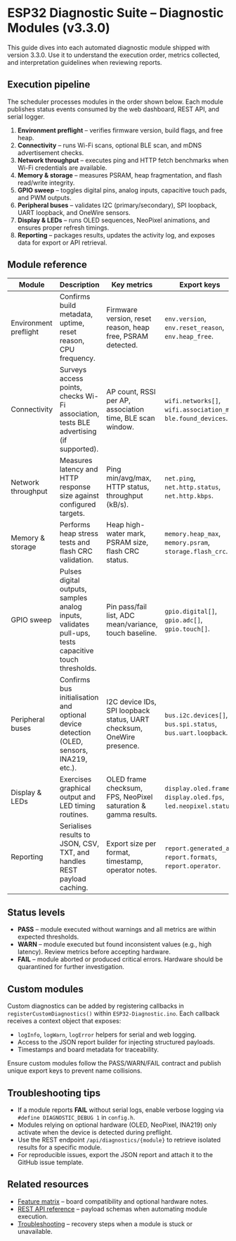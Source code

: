 # ESP32 Diagnostic Suite – Diagnostic Modules (v3.3.0)

This guide dives into each automated diagnostic module shipped with version 3.3.0. Use it to understand the execution order,
metrics collected, and interpretation guidelines when reviewing reports.

## Execution pipeline
The scheduler processes modules in the order shown below. Each module publishes status events consumed by the web dashboard,
REST API, and serial logger.

1. **Environment preflight** – verifies firmware version, build flags, and free heap.
2. **Connectivity** – runs Wi-Fi scans, optional BLE scan, and mDNS advertisement checks.
3. **Network throughput** – executes ping and HTTP fetch benchmarks when Wi-Fi credentials are available.
4. **Memory & storage** – measures PSRAM, heap fragmentation, and flash read/write integrity.
5. **GPIO sweep** – toggles digital pins, analog inputs, capacitive touch pads, and PWM outputs.
6. **Peripheral buses** – validates I2C (primary/secondary), SPI loopback, UART loopback, and OneWire sensors.
7. **Display & LEDs** – runs OLED sequences, NeoPixel animations, and ensures proper refresh timings.
8. **Reporting** – packages results, updates the activity log, and exposes data for export or API retrieval.

## Module reference
| Module | Description | Key metrics | Export keys |
|--------|-------------|-------------|-------------|
| Environment preflight | Confirms build metadata, uptime, reset reason, CPU frequency. | Firmware version, reset reason, heap free, PSRAM detected. | `env.version`, `env.reset_reason`, `env.heap_free`. |
| Connectivity | Surveys access points, checks Wi-Fi association, tests BLE advertising (if supported). | AP count, RSSI per AP, association time, BLE scan window. | `wifi.networks[]`, `wifi.association_ms`, `ble.found_devices`. |
| Network throughput | Measures latency and HTTP response size against configured targets. | Ping min/avg/max, HTTP status, throughput (kB/s). | `net.ping`, `net.http.status`, `net.http.kbps`. |
| Memory & storage | Performs heap stress tests and flash CRC validation. | Heap high-water mark, PSRAM size, flash CRC status. | `memory.heap_max`, `memory.psram`, `storage.flash_crc`. |
| GPIO sweep | Pulses digital outputs, samples analog inputs, validates pull-ups, tests capacitive touch thresholds. | Pin pass/fail list, ADC mean/variance, touch baseline. | `gpio.digital[]`, `gpio.adc[]`, `gpio.touch[]`. |
| Peripheral buses | Confirms bus initialisation and optional device detection (OLED, sensors, INA219, etc.). | I2C device IDs, SPI loopback status, UART checksum, OneWire presence. | `bus.i2c.devices[]`, `bus.spi.status`, `bus.uart.loopback`. |
| Display & LEDs | Exercises graphical output and LED timing routines. | OLED frame checksum, FPS, NeoPixel saturation & gamma results. | `display.oled.frames`, `display.oled.fps`, `led.neopixel.status`. |
| Reporting | Serialises results to JSON, CSV, TXT, and handles REST payload caching. | Export size per format, timestamp, operator notes. | `report.generated_at`, `report.formats`, `report.operator`. |

## Status levels
- **PASS** – module executed without warnings and all metrics are within expected thresholds.
- **WARN** – module executed but found inconsistent values (e.g., high latency). Review metrics before accepting hardware.
- **FAIL** – module aborted or produced critical errors. Hardware should be quarantined for further investigation.

## Custom modules
Custom diagnostics can be added by registering callbacks in `registerCustomDiagnostics()` within `ESP32-Diagnostic.ino`. Each
callback receives a context object that exposes:

- `logInfo`, `logWarn`, `logError` helpers for serial and web logging.
- Access to the JSON report builder for injecting structured payloads.
- Timestamps and board metadata for traceability.

Ensure custom modules follow the PASS/WARN/FAIL contract and publish unique export keys to prevent name collisions.

## Troubleshooting tips
- If a module reports **FAIL** without serial logs, enable verbose logging via `#define DIAGNOSTIC_DEBUG 1` in `config.h`.
- Modules relying on optional hardware (OLED, NeoPixel, INA219) only activate when the device is detected during preflight.
- Use the REST endpoint `/api/diagnostics/{module}` to retrieve isolated results for a specific module.
- For reproducible issues, export the JSON report and attach it to the GitHub issue template.

## Related resources
- [Feature matrix](FEATURE_MATRIX.md) – board compatibility and optional hardware notes.
- [REST API reference](API_REFERENCE.md) – payload schemas when automating module execution.
- [Troubleshooting](TROUBLESHOOTING.md) – recovery steps when a module is stuck or unavailable.
